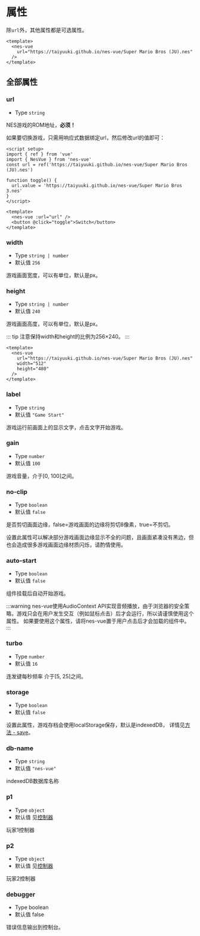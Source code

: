 # 属性

除`url`外，其他属性都是可选属性。

```vue
<template>
  <nes-vue
    url="https://taiyuuki.github.io/nes-vue/Super Mario Bros (JU).nes"
  />
</template>
```

## 全部属性

### url

* Type `string`

NES游戏的ROM地址，**必须！**

如果要切换游戏，只需用响应式数据绑定url，然后修改url的值即可：

```vue
<script setup>
import { ref } from 'vue'
import { NesVue } from 'nes-vue'
const url = ref('https://taiyuuki.github.io/nes-vue/Super Mario Bros (JU).nes')

function toggle() {
  url.value = 'https://taiyuuki.github.io/nes-vue/Super Mario Bros 3.nes'
}
</script>

<template>
  <nes-vue :url="url" />
  <button @click="toggle">Switch</button>
</template>
```

### width

* Type `string | number`
* 默认值 `256`

游戏画面宽度，可以有单位，默认是px。

### height

* Type `string | number`
* 默认值 `240`

游戏画面高度，可以有单位，默认是px。

::: tip
注意保持width和height的比例为256×240。
:::

```vue
<template>
  <nes-vue
    url="https://taiyuuki.github.io/nes-vue/Super Mario Bros (JU).nes"
    width="512"
    height="480"
  />
</template>
```

### label

* Type `string`
* 默认值  `"Game Start"`

游戏运行前画面上的显示文字，点击文字开始游戏。

### gain

* Type `number`
* 默认值  `100`

游戏音量，介于[0, 100]之间。

### no-clip

* Type `boolean`
* 默认值  `false`

是否剪切画面边缘，false=游戏画面的边缘将剪切8像素，true=不剪切。

设置此属性可以解决部分游戏画面边缘显示不全的问题，且画面紧凑没有黑边，但也会造成很多游戏画面边缘材质闪烁，请酌情使用。

### auto-start

* Type `boolean`
* 默认值  `false`

组件挂载后自动开始游戏。

:::warning
nes-vue使用AudioContext API实现音频播放，由于浏览器的安全策略，游戏只会在用户发生交互（例如鼠标点击）后才会运行，所以请谨慎使用这个属性。
如果要使用这个属性，请将nes-vue置于用户点击后才会加载的组件中。
:::

### turbo

* Type `number`
* 默认值 `16`

连发键每秒频率 介于[5, 25]之间。

### storage

* Type `boolean`
* 默认值 `false`

设置此属性，游戏存档会使用localStorage保存，默认是indexedDB， 详情见[方法 - save](/zh/guide/methods#save)。

### db-name

* Type `string`
* 默认值  `"nes-vue"`

indexedDB数据库名称

### p1

* Type `object`
* 默认值  见[控制器](/zh/guide/controller)

玩家1控制器

### p2

* Type `object`
* 默认值  见[控制器](/zh/guide/controller)

玩家2控制器

### debugger

* Type boolean
* 默认值  false

错误信息输出到控制台。


